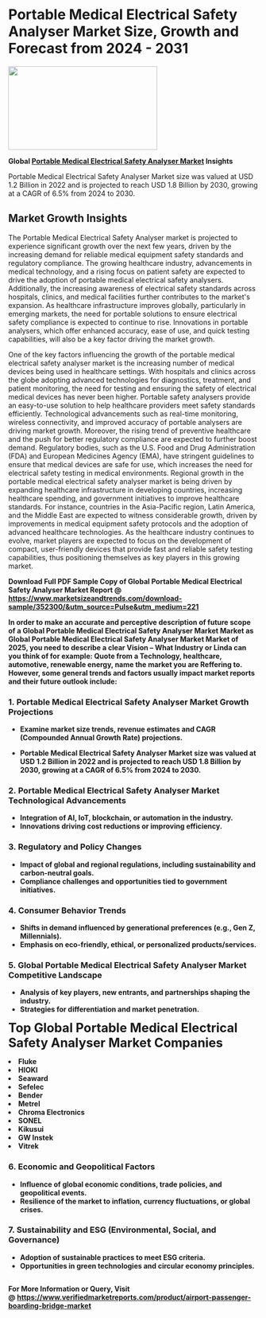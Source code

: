 <H1>Portable Medical Electrical Safety Analyser Market Size, Growth and Forecast from 2024 - 2031</H1><img class="aligncenter size-medium wp-image-584254" src="https://thirdeyenews.in/wp-content/uploads/2024/09/Global-Market-Research-300x168.jpeg" alt="" width="300" height="168" /><p><strong>Global&nbsp;<a href="https://www.marketsizeandtrends.com/download-sample/352300/&amp;utm_source=Pulse&amp;utm_medium=221">Portable Medical Electrical Safety Analyser Market</a> Insights</strong></p><p>Portable Medical Electrical Safety Analyser Market size was valued at USD 1.2 Billion in 2022 and is projected to reach USD 1.8 Billion by 2030, growing at a CAGR of 6.5% from 2024 to 2030.</p><p><h2>Market Growth Insights</h2> <p>The Portable Medical Electrical Safety Analyser market is projected to experience significant growth over the next few years, driven by the increasing demand for reliable medical equipment safety standards and regulatory compliance. The growing healthcare industry, advancements in medical technology, and a rising focus on patient safety are expected to drive the adoption of portable medical electrical safety analysers. Additionally, the increasing awareness of electrical safety standards across hospitals, clinics, and medical facilities further contributes to the market's expansion. As healthcare infrastructure improves globally, particularly in emerging markets, the need for portable solutions to ensure electrical safety compliance is expected to continue to rise. Innovations in portable analysers, which offer enhanced accuracy, ease of use, and quick testing capabilities, will also be a key factor driving the market growth.</p> <p><strong></strong></p> <p>One of the key factors influencing the growth of the portable medical electrical safety analyser market is the increasing number of medical devices being used in healthcare settings. With hospitals and clinics across the globe adopting advanced technologies for diagnostics, treatment, and patient monitoring, the need for testing and ensuring the safety of electrical medical devices has never been higher. Portable safety analysers provide an easy-to-use solution to help healthcare providers meet safety standards efficiently. Technological advancements such as real-time monitoring, wireless connectivity, and improved accuracy of portable analysers are driving market growth. Moreover, the rising trend of preventive healthcare and the push for better regulatory compliance are expected to further boost demand. Regulatory bodies, such as the U.S. Food and Drug Administration (FDA) and European Medicines Agency (EMA), have stringent guidelines to ensure that medical devices are safe for use, which increases the need for electrical safety testing in medical environments. Regional growth in the portable medical electrical safety analyser market is being driven by expanding healthcare infrastructure in developing countries, increasing healthcare spending, and government initiatives to improve healthcare standards. For instance, countries in the Asia-Pacific region, Latin America, and the Middle East are expected to witness considerable growth, driven by improvements in medical equipment safety protocols and the adoption of advanced healthcare technologies. As the healthcare industry continues to evolve, market players are expected to focus on the development of compact, user-friendly devices that provide fast and reliable safety testing capabilities, thus positioning themselves as key players in this growing market.</p> <p><strong></p><p><span class=""><strong>Download Full PDF Sample Copy of Global Portable Medical Electrical Safety Analyser Market Report</strong> @ <a href="https://www.marketsizeandtrends.com/download-sample/352300/&amp;utm_source=Pulse&amp;utm_medium=221" target="_blank">https://www.marketsizeandtrends.com/download-sample/352300/&amp;utm_source=Pulse&amp;utm_medium=221</a></span></p><p>In order to make an accurate and perceptive description of future scope of a Global&nbsp;Portable Medical Electrical Safety Analyser Market Market as Global&nbsp;Portable Medical Electrical Safety Analyser Market Market of 2025, you need to describe a clear Vision &ndash; What Industry or Linda can you think of for example: Quote from a Technology, healthcare, automotive, renewable energy, name the market you are Reffering to. However, some general trends and factors usually impact market reports and their future outlook include:</p><h3>1.&nbsp;<strong>Portable Medical Electrical Safety Analyser Market Growth Projections</strong></h3><ul><li>Examine market size trends, revenue estimates and CAGR (Compounded Annual Growth Rate) projections.</li><li><p>Portable Medical Electrical Safety Analyser Market size was valued at USD 1.2 Billion in 2022 and is projected to reach USD 1.8 Billion by 2030, growing at a CAGR of 6.5% from 2024 to 2030.</p></li></ul><h3>2.&nbsp;<strong>Portable Medical Electrical Safety Analyser Market Technological Advancements</strong></h3><ul><li>Integration of AI, IoT, blockchain, or automation in the industry.</li><li>Innovations driving cost reductions or improving efficiency.</li></ul><h3>3.&nbsp;<strong>Regulatory and Policy Changes</strong></h3><ul><li>Impact of global and regional regulations, including sustainability and carbon-neutral goals.</li><li>Compliance challenges and opportunities tied to government initiatives.</li></ul><h3>4.&nbsp;<strong>Consumer Behavior Trends</strong></h3><ul><li>Shifts in demand influenced by generational preferences (e.g., Gen Z, Millennials).</li><li>Emphasis on eco-friendly, ethical, or personalized products/services.</li></ul><h3>5.&nbsp;<strong>Global Portable Medical Electrical Safety Analyser Market Competitive Landscape</strong></h3><ul><li>Analysis of key players, new entrants, and partnerships shaping the industry.</li><li>Strategies for differentiation and market penetration.</li></ul><p data-pm-slice="1 1 []"><span style="color: inherit; font-family: inherit; font-size: 25px;">Top Global Portable Medical Electrical Safety Analyser Market Companies</span></p><div class="" data-test-id=""><p><li>Fluke</li><li> HIOKI</li><li> Seaward</li><li> Sefelec</li><li> Bender</li><li> Metrel</li><li> Chroma Electronics</li><li> SONEL</li><li> Kikusui</li><li> GW Instek</li><li> Vitrek</li></p></div><h3>6.&nbsp;<strong>Economic and Geopolitical Factors</strong></h3><ul><li>Influence of global economic conditions, trade policies, and geopolitical events.</li><li>Resilience of the market to inflation, currency fluctuations, or global crises.</li></ul><h3>7.&nbsp;<strong>Sustainability and ESG (Environmental, Social, and Governance)</strong></h3><ul><li>Adoption of sustainable practices to meet ESG criteria.</li><li>Opportunities in green technologies and circular economy principles.</li></ul><h2><strong style="font-size: 14px;">For More Information or Query, Visit @&nbsp;</strong><a style="background-color: #ffffff; font-size: 14px;" href="https://www.marketsizeandtrends.com/report/portable-medical-electrical-safety-analyser-market/" target="_blank">https://www.verifiedmarketreports.com/product/airport-passenger-boarding-bridge-market</a></h2>

